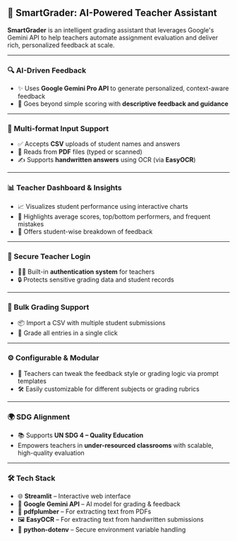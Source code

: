 ## 🚀 SmartGrader: AI-Powered Teacher Assistant

**SmartGrader** is an intelligent grading assistant that leverages Google's Gemini API to help teachers automate assignment evaluation and deliver rich, personalized feedback at scale.

---

### 🔍 AI-Driven Feedback
- ✨ Uses **Google Gemini Pro API** to generate personalized, context-aware feedback
- 🧠 Goes beyond simple scoring with **descriptive feedback and guidance**

---

### 📄 Multi-format Input Support
- ✅ Accepts **CSV** uploads of student names and answers
- 📝 Reads from **PDF** files (typed or scanned)
- ✍️ Supports **handwritten answers** using OCR (via **EasyOCR**)

---

### 📊 Teacher Dashboard & Insights
- 📈 Visualizes student performance using interactive charts
- 🎯 Highlights average scores, top/bottom performers, and frequent mistakes
- 👥 Offers student-wise breakdown of feedback

---

### 🔐 Secure Teacher Login
- 👨‍🏫 Built-in **authentication system** for teachers
- 🔒 Protects sensitive grading data and student records

---

### 📁 Bulk Grading Support
- 📦 Import a CSV with multiple student submissions
- 🧾 Grade all entries in a single click

---

### ⚙️ Configurable & Modular
- 🔧 Teachers can tweak the feedback style or grading logic via prompt templates
- 🛠️ Easily customizable for different subjects or grading rubrics

---

### 🌍 SDG Alignment
- 📚 Supports **UN SDG 4 – Quality Education**
- Empowers teachers in **under-resourced classrooms** with scalable, high-quality evaluation

---

### 🛠 Tech Stack
- 🌐 **Streamlit** – Interactive web interface
- 🧠 **Google Gemini API** – AI model for grading & feedback
- 📄 **pdfplumber** – For extracting text from PDFs
- 🖼️ **EasyOCR** – For extracting text from handwritten submissions
- 🔐 **python-dotenv** – Secure environment variable handling
